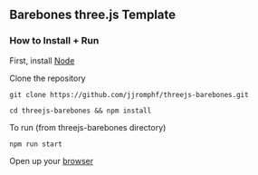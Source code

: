 ## Barebones three.js Template

### How to Install + Run
First, install [Node](https://nodejs.org/en/download/)

Clone the repository

`git clone https://github.com/jjromphf/threejs-barebones.git`

`cd threejs-barebones && npm install`

To run (from threejs-barebones directory)

`npm run start`

Open up your [browser](localhost:3000)
